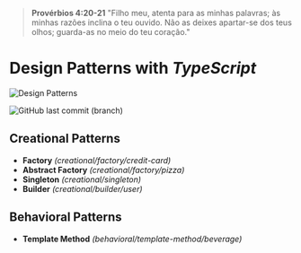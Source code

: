 > **Provérbios 4:20-21** "Filho meu, atenta para as minhas palavras; às minhas razões inclina o teu ouvido. Não as deixes apartar-se dos teus olhos; guarda-as no meio do teu coração."

# Design Patterns with _TypeScript_

![Design Patterns](https://bgasparotto.com/wp-content/uploads/2016/11/design-patterns-logo-2.png)

![GitHub last commit (branch)](https://img.shields.io/github/last-commit/ricardorinco/design-patterns.ts/master?label=LAST%20COMMIT%20&style=for-the-badge)

## **Creational Patterns**

- **Factory** _(creational/factory/credit-card)_
- **Abstract Factory** _(creational/factory/pizza)_
- **Singleton** _(creational/singleton)_
- **Builder** _(creational/builder/user)_

## **Behavioral Patterns**

- **Template Method** _(behavioral/template-method/beverage)_
